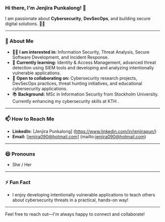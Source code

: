 ### Hi there, I'm Jenjira Punkalong! 👋

I am passionate about **Cybersecurity**, **DevSecOps**, and building secure digital solutions. 🔐✨

---

### 🚀 About Me
- 👩‍💻 **I am interested in:** Information Security, Threat Analysis, Secure Software Development, and Incident Response.
- 🌱 **Currently learning:** Identity & Access Management, advanced threat detection using SIEM tools and developing and analyzing intentionally vulnerable applications.
- 🤝 **Open to collaborating on:** Cybersecurity research projects, DevSecOps practices, threat hunting initiatives, and educational cybersecurity applications.
- 📚 **Background:** MSc in Information Security from Stockholm University. Currently enhancing my cybersecurity skills at KTH .

---

### 📫 How to Reach Me
- **LinkedIn:** [Jenjira Punkalong] (https://www.linkedin.com/in/jenjirapun/) 
- **Email:** [jenjira090@hotmail.com] (mailto:jenjira090@hotmail.com)

---

### 😄 Pronouns
- She / Her

---

### ⚡ Fun Fact
- I enjoy developing intentionally vulnerable applications to teach others about cybersecurity threats in a practical, hands-on way!

---

Feel free to reach out—I'm always happy to connect and collaborate!

